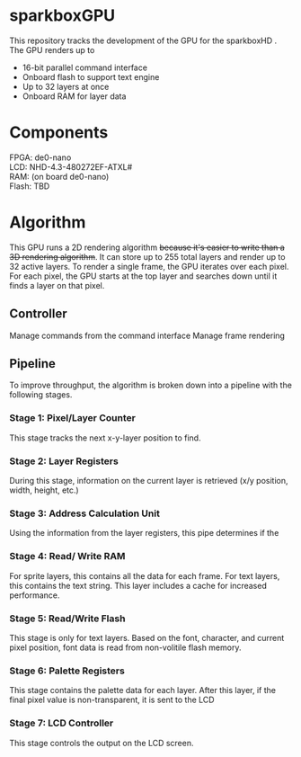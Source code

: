 # sparkboxGPU  
This repository tracks the development of the GPU for the sparkboxHD .
The GPU renders up to 
* 16-bit parallel command interface
* Onboard flash to support text engine
* Up to 32 layers at once
* Onboard RAM for layer data

# Components  
FPGA: de0-nano  
LCD: NHD-4.3-480272EF-ATXL#  
RAM: (on board de0-nano)  
Flash: TBD

# Algorithm
This GPU runs a 2D rendering algorithm ~~because it's easier to write than a 3D rendering algorithm~~. It can store up to 255 total layers and render up to 32 active layers. To render a single frame, the GPU iterates over each pixel. For each pixel, the GPU starts at the top layer and searches down until it finds a layer on that pixel.

## Controller
Manage commands from the command interface
Manage frame rendering

## Pipeline  
To improve throughput, the algorithm is broken down into a pipeline with the following stages.

### Stage 1: Pixel/Layer Counter  
This stage tracks the next x-y-layer position to find.

### Stage 2: Layer Registers  
During this stage, information on the current layer is retrieved (x/y position, width, height, etc.)

### Stage 3: Address Calculation Unit  
Using the information from the layer registers, this pipe determines if the 

### Stage 4: Read/ Write RAM  
For sprite layers, this contains all the data for each frame. For text layers, this contains the text string. This layer includes a cache for increased performance.

### Stage 5: Read/Write Flash  
This stage is only for text layers. Based on the font, character, and current pixel position, font data is read from non-volitile flash memory.

### Stage 6: Palette Registers  
This stage contains the palette data for each layer. After this layer, if the final pixel value is non-transparent, it is sent to the LCD

### Stage 7: LCD Controller  
This stage controls the output on the LCD screen.
